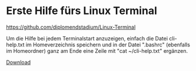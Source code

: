 # Erste Hilfe fürs Linux Terminal
https://github.com/diplomendstadium/Linux-Terminal

Um die Hilfe bei jedem Terminalstart anzuzeigen, einfach die Datei cli-help.txt 
im Homeverzeichnis speichern und in der Datei ".bashrc" (ebenfalls
im Homeordner) ganz am Ende eine Zeile mit "cat ~/cli-help.txt" ergänzen.

[Download](https://github.com/diplomendstadium/Linux-Terminal/raw/main/README.md)
